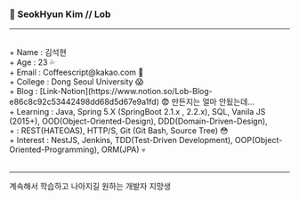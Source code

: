 ### 👻 SeokHyun Kim // Lob 
<hr/><br/>
  + Name       : 김석현<br/>
  + Age        : 23 💦<br/>
  + Email      : Coffeescript@kakao.com 💬<br/>
  + College    : Dong Seoul University 😱<br/>
  + Blog       : [Link-Notion](https://www.notion.so/Lob-Blog-e86c8c92c53442498dd68d5d67e9a1fd) 😨 만든지는 얼마 안됬는데...<br/>
  + Learning   : Java, Spring 5.X (SpringBoot 2.1.x , 2.2.x), SQL, Vanila JS (2015+), OOD(Object-Oriented-Design), DDD(Domain-Driven-Design), <br/>
  +            : REST(HATEOAS), HTTP/S, Git (Git Bash, Source Tree) 😳<br/>
  + Interest   : NestJS, Jenkins, TDD(Test-Driven Development), OOP(Object-Oriented-Programming), ORM(JPA) 💀<br/>
<br/><hr/>
계속해서 학습하고 나아지길 원하는 개발자 지망생 


<!--
**coffeescriptSERRL/coffeescriptSERRL** is a ✨ _special_ ✨ repository because its `README.md` (this file) appears on your GitHub profile.

Here are some ideas to get you started:

- 🔭 I’m currently working on ...
- 🌱 I’m currently learning ...
- 👯 I’m looking to collaborate on ...
- 🤔 I’m looking for help with ...
- 💬 Ask me about ...
- 📫 How to reach me: ...
- 😄 Pronouns: ...
- ⚡ Fun fact: ...
-->
